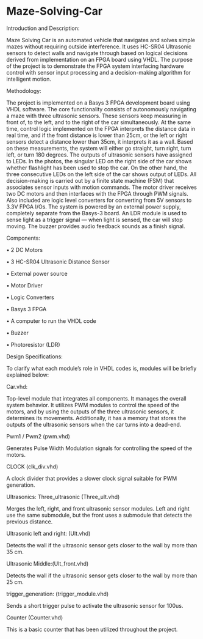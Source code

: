 # Maze-Solving-Car


Introduction and Description:

Maze Solving Car is an automated vehicle that navigates and solves simple mazes without requiring outside interference. It uses HC-SR04 Ultrasonic sensors to detect walls and navigate through based on logical decisions derived from implementation on an FPGA board using VHDL. The purpose of the project is to demonstrate the FPGA system interfacing hardware control with sensor input processing and a decision-making algorithm for intelligent motion.

Methodology:

The project is implemented on a Basys 3 FPGA development board using VHDL software. The core functionality consists of autonomously navigating a maze with three ultrasonic sensors. These sensors keep measuring in front of, to the left, and to the right of the car simultaneously. At the same time, control logic implemented on the FPGA interprets the distance data in real time, and if the front distance is lower than 25cm, or the left or right sensors detect a distance lower than 35cm, it interprets it as a wall. Based on these measurements, the system will either go straight, turn right, turn left, or turn 180 degrees.
The outputs of ultrasonic sensors have assigned to LEDs. In the photos, the singular LED on the right side of the car shows whether flashlight has been used to stop the car. On the other hand, the three consecutive LEDs on the left side of the car shows output of LEDs. All decision-making is carried out by a finite state machine (FSM) that associates sensor inputs with motion commands. The motor driver receives two DC motors and then interfaces with the FPGA through PWM signals. Also included are logic level converters for converting from 5V sensors to 3.3V FPGA I/Os. The system is powered by an external power supply, completely separate from the Basys-3 board. An LDR module is used to sense light as a trigger signal — when light is sensed, the car will stop moving. The buzzer provides audio feedback sounds as a finish signal.


Components:

•	2 DC Motors 

•	3 HC-SR04 Ultrasonic Distance Sensor 

•	External power source 

•	Motor Driver

•	Logic Converters

•	Basys 3 FPGA 

•	A computer to run the VHDL code 

•	Buzzer 

•	Photoresistor (LDR) 

Design Specifications:

To clarify what each module’s role in VHDL codes is, modules will be briefly explained below:

Car.vhd:

Top-level module that integrates all components. It manages the overall system behavior. It utilizes PWM modules to control the speed of the motors, and by using the outputs of the three ultrasonic sensors, it determines its movements. Additionally, it has a memory that stores the outputs of the ultrasonic sensors when the car turns into a dead-end.

Pwm1 / Pwm2 (pwm.vhd)

Generates Pulse Width Modulation signals for controlling the speed of the motors.

CLOCK (clk_div.vhd)

A clock divider that provides a slower clock signal suitable for PWM generation.

Ultrasonics: Three_ultrasonic (Three_ult.vhd)

Merges the left, right, and front ultrasonic sensor modules. Left and right use the same submodule, but the front uses a submodule that detects the previous distance.

Ultrasonic left and right: (Ult.vhd)

Detects the wall if the ultrasonic sensor gets closer to the wall by more than 35 cm.

Ultrasonic Middle:(Ult_front.vhd)

Detects the wall if the ultrasonic sensor gets closer to the wall by more than 25 cm.

trigger_generation: (trigger_module.vhd)

Sends a short trigger pulse to activate the ultrasonic sensor for 100us.

Counter (Counter.vhd)

This is a basic counter that has been utilized throughout the project.


